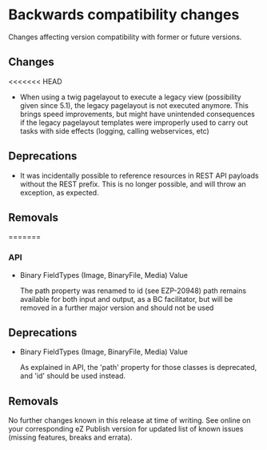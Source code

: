 # Backwards compatibility changes

Changes affecting version compatibility with former or future versions.


## Changes

<<<<<<< HEAD
* When using a twig pagelayout to execute a legacy view (possibility given since 5.1),
  the legacy pagelayout is not executed anymore.
  This brings speed improvements, but might have unintended consequences if the
  legacy pagelayout templates were improperly used to carry out tasks with side
  effects (logging, calling webservices, etc)

## Deprecations

* It was incidentally possible to reference resources in REST API payloads without
  the REST prefix. This is no longer possible, and will throw an exception, as expected.

## Removals

=======
### API

* Binary FieldTypes (Image, BinaryFile, Media) Value

  The path property was renamed to id (see EZP-20948)
  path remains available for both input and output, as a BC facilitator,
  but will be removed in a further major version and should not be used

## Deprecations

* Binary FieldTypes (Image, BinaryFile, Media) Value

  As explained in API, the 'path' property for those classes is deprecated,
  and 'id' should be used instead.


## Removals

No further changes known in this release at time of writing.
See online on your corresponding eZ Publish version for
updated list of known issues (missing features, breaks and errata).
